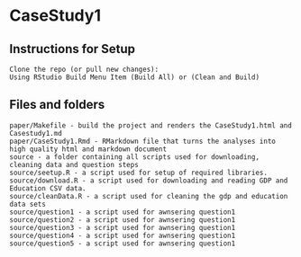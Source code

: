 # CaseStudy1

## Instructions for Setup

    Clone the repo (or pull new changes):
    Using RStudio Build Menu Item (Build All) or (Clean and Build)

## Files and folders

    paper/Makefile - build the project and renders the CaseStudy1.html and Casestudy1.md
    paper/CaseStudy1.Rmd - RMarkdown file that turns the analyses into high quality html and markdown document
    source - a folder containing all scripts used for downloading, cleaning data and question steps
    source/seetup.R - a script used for setup of required libraries.
    source/download.R - a script used for downloading and reading GDP and Education CSV data.
    source/cleanData.R - a script used for cleaning the gdp and education data sets
    source/question1 - a script used for awnsering question1
    source/question2 - a script used for awnsering question1
    source/question3 - a script used for awnsering question1
    source/question4 - a script used for awnsering question1
    source/question5 - a script used for awnsering question1

